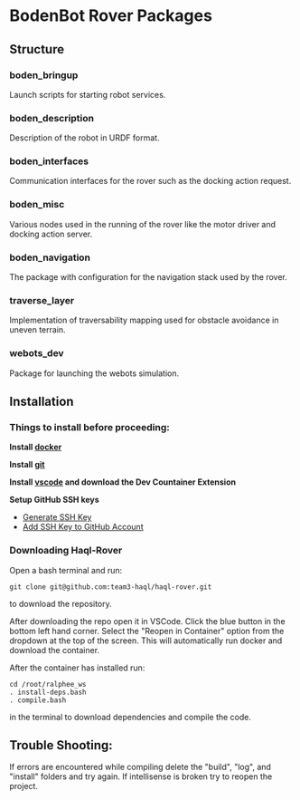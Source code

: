 # BodenBot Rover Packages

## Structure

### boden_bringup

Launch scripts for starting robot services.

### boden_description

Description of the robot in URDF format.

### boden_interfaces

Communication interfaces for the rover such as the docking action request.

### boden_misc

Various nodes used in the running of the rover like the motor driver and
docking action server.

### boden_navigation

The package with configuration for the navigation stack used by the rover.

### traverse_layer

Implementation of traversability mapping used for obstacle avoidance in
uneven terrain.

### webots_dev

Package for launching the webots simulation.

## Installation

### Things to install before proceeding:

**Install [docker](https://www.docker.com/products/docker-desktop/)**

**Install [git](https://git-scm.com/downloads)**

**Install [vscode](https://code.visualstudio.com/download) and download the Dev Countainer Extension**

**Setup GitHub SSH keys**
- [Generate SSH Key](https://docs.github.com/en/authentication/connecting-to-github-with-ssh/generating-a-new-ssh-key-and-adding-it-to-the-ssh-agent)
- [Add SSH Key to GitHub Account](https://docs.github.com/en/authentication/connecting-to-github-with-ssh/adding-a-new-ssh-key-to-your-github-account)

### Downloading Haql-Rover

Open a bash terminal and run:
```console
git clone git@github.com:team3-haql/haql-rover.git
```
to download the repository.

After downloading the repo open it in VSCode.
Click the blue button in the bottom left hand corner.
Select the "Reopen in Container" option from the dropdown at the top of the screen.
This will automatically run docker and download the container.

After the container has installed run:
```console
cd /root/ralphee_ws
. install-deps.bash
. compile.bash
```
in the terminal to download dependencies and compile the code.

## Trouble Shooting:

If errors are encountered while compiling delete the "build", "log", and "install" folders and try again.
If intellisense is broken try to reopen the project.